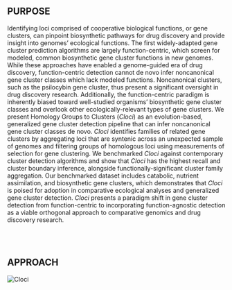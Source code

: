 ## PURPOSE
Identifying loci comprised of cooperative biological functions, or gene clusters, can pinpoint biosynthetic pathways for drug discovery and provide insight into genomes’ ecological functions. The first widely-adapted gene cluster prediction algorithms are largely function-centric, which screen for modeled, common biosynthetic gene cluster functions in new genomes. While these approaches have enabled a genome-guided era of drug discovery, function-centric detection cannot de novo infer noncanonical gene cluster classes which lack modeled functions. Noncanonical clusters, such as the psilocybin gene cluster, thus present a significant oversight in drug discovery research. Additionally, the function-centric paradigm is inherently biased toward well-studied organisms’ biosynthetic gene cluster classes and overlook other ecologically-relevant types of gene clusters. We present Homology Groups to Clusters (*Cloci*) as an evolution-based, generalized gene cluster detection pipeline that can infer noncanonical gene cluster classes de novo. *Cloci* identifies families of related gene clusters by aggregating loci that are syntenic across an unexpected sample of genomes and filtering groups of homologous loci using measurements of selection for gene clustering. We benchmarked *Cloci* against contemporary cluster detection algorithms and show that *Cloci* has the highest recall and cluster boundary inference, alongside functionally-significant cluster family aggregation. Our benchmarked dataset includes catabolic, nutrient assimilation, and biosynthetic gene clusters, which demonstrates that *Cloci* is poised for adoption in comparative ecological analyses and generalized gene cluster detection. *Cloci* presents a paradigm shift in gene cluster detection from function-centric to incorporating function-agnostic detection as a viable orthogonal approach to comparative genomics and drug discovery research.

<br /><br />

## APPROACH
![Cloci](https://gitlab.com/xonq/orthocluster/-/raw/master/etc/pipeline.png)

